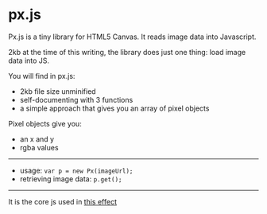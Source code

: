 # px.js
Px.js is a tiny library for HTML5 Canvas. It reads image data into Javascript.

2kb at the time of this writing, the library does just one thing: load image data into JS.

You will find in px.js:
- 2kb file size unminified
- self-documenting with 3 functions
- a simple approach that gives you an array of pixel objects

Pixel objects give you:
- an x and y
- rgba values

---
- usage: `var p = new Px(imageUrl);`
- retrieving image data: `p.get();`
---
It is the core js used in [this effect](http://perhaps.observer)
